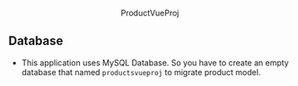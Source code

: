 <p align="center">ProductVueProj</p>

## Database
- This application uses MySQL Database. So you have to create an empty database that named ``productsvueproj`` to migrate product model.

